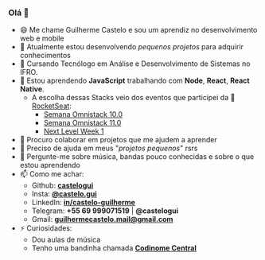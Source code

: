 ### Olá 👋

- 😄 Me chame Guilherme Castelo e sou um aprendiz no desenvolvimento web e mobile
- 🔭 Atualmente estou desenvolvendo *pequenos projetos* para adquirir conhecimentos
- :book: Cursando Tecnólogo em Análise e Desenvolvimento de Sistemas no IFRO.
- 🌱 Estou aprendendo **JavaScript** trabalhando com **Node**, **React**, **React Native**. 
  - A escolha dessas Stacks veio dos eventos que participei da :rocket: [RocketSeat][rocketseat]: 
    - [Semana Omnistack 10.0][omnistack10]
    - [Semana Omnistack 11.0][omnistack11] 
    - [Next Level Week 1][nextlevelweek1] 
- 👯 Procuro colaborar em projetos que me ajudem a aprender
- 🤔 Preciso de ajuda em meus "_projetos pequenos_" rsrs
- 💬 Pergunte-me sobre música, bandas pouco conhecidas e sobre o que estou aprendendo
- 📫 Como me achar:
  - Github: [**castelogui**][github]
  - Insta: [**@castelo.gui**][insta]
  - LinkedIn: [**in/castelo-guilherme**][linkedin]
  - Telegram: **+55 69 999071519** | **@castelogui**
  - Gmail: **guilhermecastelo.mail@gmail.com**
- ⚡ Curiosidades:
  - Dou aulas de música
  - Tenho uma bandinha chamada [**Codinome Central**][codinome]

[rocketseat]: https://rocketseat.com.br/
[omnistack10]: https://github.com/castelogui/Semana-OmniStack-10.0
[omnistack11]: https://github.com/castelogui/Semana-OmniStack-11.0
[nextlevelweek1]: https://github.com/castelogui/next-level-week
[github]: https://github.com/castelogui
[insta]: https://www.instagram.com/castelo.gui
[linkedin]: https://www.linkedin.com/in/castelo-guilherme
[codinome]: https://www.instagram.com/codinomecentral/

<!--
**castelogui/castelogui** is a ✨ _special_ ✨ repository because its `README.md` (this file) appears on your GitHub profile.

Here are some ideas to get you started:

- 🔭 I’m currently working on ...
- 🌱 I’m currently learning ...
- 👯 I’m looking to collaborate on ...
- 🤔 I’m looking for help with ...
- 💬 Ask me about ...
- 📫 How to reach me: ...
- 😄 Pronouns: ...
- ⚡ Fun fact: ...
-->
